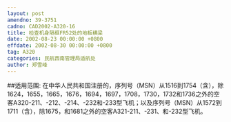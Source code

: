 ```yaml
---
layout: post
amendno: 39-3751
cadno: CAD2002-A320-16
title: 检查机身隔框FR52处的地板横梁
date: 2002-08-23 00:00:00 +0800
effdate: 2002-08-30 00:00:00 +0800
tag: A320
categories: 民航西南管理局适航处
author: 郑雪峰
---
```


##适用范围:
在中华人民共和国注册的，序列号（MSN）从1516到1754（含），除1624，1655，1665，1676，1694，1697，1708，1730，1732和1736之外的空客A320-211、-212、-214、-232和-233型飞机；以及序列号（MSN）从1572到1711（含），除1675，和1681之外的空客A321-211、-231、和-232型飞机。

